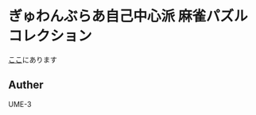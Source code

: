 # ぎゅわんぶらあ自己中心派 麻雀パズルコレクション


[ここ](http://dmpsoft.s17.xrea.com/data/jkpzlcut.zip)にあります


## Auther
UME-3
